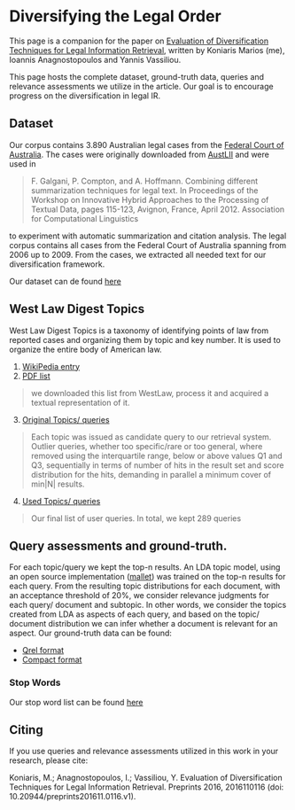 # Diversifying the Legal Order

This page is a companion for the paper on [Evaluation of Diversification Techniques for Legal Information Retrieval](http://dx.doi.org/10.20944/preprints201611.0116.v1), written by Koniaris Marios (me), Ioannis Anagnostopoulos and Yannis Vassiliou. 

This page hosts the complete dataset, ground-truth data, queries and relevance assessments we utilize in the article. Our goal is to encourage progress on the diversification in legal IR.

## Dataset

Our corpus contains 3.890 Australian legal cases from the [Federal Court of Australia](http://www.fedcourt.gov.au). The cases were originally downloaded from [AustLII](http://www.austlii.edu.au) and were used in 
> F. Galgani, P. Compton, and A. Hoffmann. Combining different summarization techniques for legal text. In Proceedings of the Workshop on Innovative Hybrid Approaches to the Processing of Textual Data, pages 115-123, Avignon, France, April 2012. Association for Computational Linguistics

to experiment with automatic summarization and citation analysis. The legal corpus contains all cases from the Federal Court of Australia spanning from 2006 up to 2009. From the cases, we extracted all needed text for our diversification framework.

Our dataset can de found [here](https://archive.ics.uci.edu/ml/datasets/Legal+Case+Reports)

## West Law Digest Topics

West Law Digest Topics is a taxonomy of identifying points of law from reported cases and organizing them by topic and key number. It is used to organize the entire body of American law.

1. [WikiPedia entry](https://en.wikipedia.org/wiki/West_American_Digest_System)
2. [PDF list](https://info.legalsolutions.thomsonreuters.com/documentation/westlaw/wlawdoc/wlres/keynmb06.pdf) 

 > we downloaded this list from WestLaw, process it and acquired a textual representation of it.

3. [Original Topics/ queries](https://github.com/mkoniari/LegalDivEval/blob/master/westlaw.txt)

 > Each topic was issued as candidate query to our retrieval system. Outlier queries, whether too specific/rare or too general, where removed using the interquartile range, below or above values Q1 and Q3, sequentially in terms of number of hits in the result set and score distribution for the hits, demanding in parallel a minimum cover of min|N| results.

4. [Used Topics/ queries](https://github.com/mkoniari/LegalDivEval/blob/master/QUERIES.txt) 
 > Our final list of user queries. In total, we kept 289 queries

## Query assessments and ground-truth.

For each topic/query we kept the top-n results. An LDA topic model, using an open source implementation ([mallet](http://mallet.cs.umass.edu/)) was trained on the top-n results for each query. From the resulting topic distributions for each document, with an acceptance threshold of 20%, we consider relevance judgments for each query/ document and subtopic. In other words, we consider the topics created from LDA as aspects of each query, and based
on the topic/ document distribution we can infer whether a document is relevant for an aspect. Our ground-truth data can be found:
* [Qrel format](https://github.com/mkoniari/LegalDivEval/blob/master/qrels.txt)
* [Compact format](https://github.com/mkoniari/LegalDivEval/blob/master/aspects.txt)

### Stop Words
Our stop word list can be found [here](https://github.com/mkoniari/LegalDivEval/blob/master/stopwords.en)

## Citing 

If you use queries and relevance assessments utilized in this work in your research, please cite:

Koniaris, M.; Anagnostopoulos, I.; Vassiliou, Y. Evaluation of Diversification Techniques for Legal Information Retrieval. Preprints 2016, 2016110116 (doi: 10.20944/preprints201611.0116.v1).